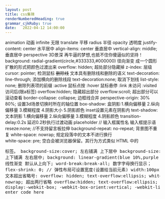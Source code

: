```yaml
---
layout: post
title: css集锦
renderNumberedHeading: true
grammar_cjkRuby: true
date:   2022-04-12 14:00:00
---
```



   animation 动画  infinite  无限   translate   平移
   radius 半径  opacity  透明度
   justify-content: center  水平居中
   align-items: center   垂直居中
   vertical-align: middle;  垂直居中
   perspective  3D景深
        再牛逼的梦想,也抵不住你傻逼似的坚持！     
   background: radial-gradient(circle,#333333,#000000)
      径向渐变 成一个圆形扩散的形式把颜色过渡出来
   overflow: hidden;  超处部分隐藏掉
   z-index:   层级
   cursor: pointer; 检测鼠标
   <del>删除线</del> 文本具有删除线和删除的语义
   text-decoration: line-through;  添加横向的删除线段
   text-decoration:none;  取消下划线
   list-style: none;  删除列表项的前缀
   :active 鼠标点按   :hover 鼠标悬停  :link 未访问
   :visited  访问后(限a标签)
   overflow:hidden; 隐藏超出部分
   overflow:scroll; 超出部分可以滚动查看
   border-collapse: collapse;  边框线合并
   perspective-origin: 30% 80%;  设置3d场景切换时所在的轴位置
   box-shadow:    盒阴影:1.横向偏移量 2.纵向偏移量 3.模糊程度 4.阴影大小 5.阴影颜色 inset设置元素在阴影内
   text-shadow:   文本阴影 1.横向偏移量 2.纵向偏移量 3.模糊程度 4.阴影颜色
   transition-delay:0.2s  延迟0.2秒执行过渡动画
   placeholder  // 输入框属性名  输入框提示语
   reseze:none;   //不支持留言板拉伸
   background-repeat: no-repeat;   背景图不重复
   white-space: nowrap;   规定段落中的文本不进行换行    
   white-space: pre;      空白会被浏览器保留。其行为方式类似 HTML 中的 <pre> 标签。
   background-size:cover; 左右铺满 上下居中
   background-size:contain; 上下铺满 左右居中;
   background: linear-gradient(blue 10%,purple 10%);  线性渐变  默认从上向下;
   word-break:break-all;  数字字母换行显示；
   flex-shrink: 0;   // 弹性布局可设置宽度(设置给当前元素)
   width:100px;
	文本超出省略号:
   overflow: hidden;
   text-overflow:ellipsis;
   white-space: nowrap;
	超出两行省略
overflow:hidden; 
text-overflow:ellipsis;
display:-webkit-box; 
-webkit-box-orient:vertical;
-webkit-line-clamp:2; enter code here